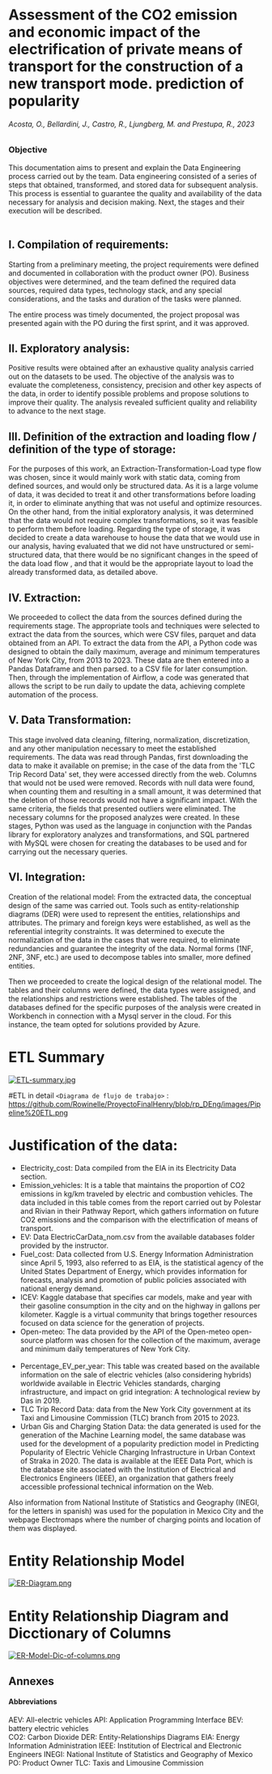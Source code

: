 #  Assessment of the CO2 emission and economic impact of the electrification of private means of transport for the construction of a new transport mode. prediction of popularity 	
###### Acosta, O., Bellardini, J., Castro, R., Ljungberg, M. and Prestupa, R., 2023	 

### Objective
This documentation aims to present and explain the Data Engineering process carried out by the team. Data engineering consisted of a series of steps that obtained, transformed, and stored data for subsequent analysis. This process is essential to guarantee the quality and availability of the data necessary for analysis and decision making. Next, the stages and their execution will be described.<br><br>

## I. Compilation of requirements:
Starting from a preliminary meeting, the project requirements were defined and documented in collaboration with the product owner (PO). Business objectives were determined, and the team defined the required data sources, required data types, technology stack, and any special considerations, and the tasks and duration of the tasks were planned.

The entire process was timely documented, the project proposal was presented again with the PO during the first sprint, and it was approved.<br>

## II. Exploratory analysis:
Positive results were obtained after an exhaustive quality analysis carried out on the datasets to be used. The objective of the analysis was to evaluate the completeness, consistency, precision and other key aspects of the data, in order to identify possible problems and propose solutions to improve their quality. The analysis revealed sufficient quality and reliability to advance to the next stage.<br>


## III. Definition of the extraction and loading flow / definition of the type of storage:
For the purposes of this work, an Extraction-Transformation-Load type flow was chosen, since it would mainly work with static data, coming from defined sources, and would only be structured data. As it is a large volume of data, it was decided to treat it and other transformations before loading it, in order to eliminate anything that was not useful and optimize resources. On the other hand, from the initial exploratory analysis, it was determined that the data would not require complex transformations, so it was feasible to perform them before loading. Regarding the type of storage, it was decided to create a data warehouse to house the data that we would use in our analysis, having evaluated that we did not have unstructured or semi-structured data, that there would be no significant changes in the speed of the data load flow , and that it would be the appropriate layout to load the already transformed data, as detailed above.<br>

## IV. Extraction:
We proceeded to collect the data from the sources defined during the requirements stage. The appropriate tools and techniques were selected to extract the data from the sources, which were CSV files, parquet and data obtained from an API. To extract the data from the API, a Python code was designed to obtain the daily maximum, average and minimum temperatures of New York City, from 2013 to 2023. These data are then entered into a Pandas Dataframe and then parsed. to a CSV file for later consumption. Then, through the implementation of Airflow, a code was generated that allows the script to be run daily to update the data, achieving complete automation of the process.<br>


## V. Data Transformation:
This stage involved data cleaning, filtering, normalization, discretization, and any other manipulation necessary to meet the established requirements. The data was read through Pandas, first downloading the data to make it available on premise; in the case of the data from the 'TLC Trip Record Data' set, they were accessed directly from the web. Columns that would not be used were removed. Records with null data were found, when counting them and resulting in a small amount, it was determined that the deletion of those records would not have a significant impact. With the same criteria, the fields that presented outliers were eliminated. The necessary columns for the proposed analyzes were created.
In these stages, Python was used as the language in conjunction with the Pandas library for exploratory analyzes and transformations, and SQL partnered with MySQL were chosen for creating the databases to be used and for carrying out the necessary queries.<br>

##  VI. Integration:
Creation of the relational model: From the extracted data, the conceptual design of the same was carried out. Tools such as entity-relationship diagrams (DER) were used to represent the entities, relationships and attributes. The primary and foreign keys were established, as well as the referential integrity constraints. It was determined to execute the normalization of the data in the cases that were required, to eliminate redundancies and guarantee the integrity of the data. Normal forms (1NF, 2NF, 3NF, etc.) are used to decompose tables into smaller, more defined entities.<br>
 
Then we proceeded to create the logical design of the relational model. The tables and their columns were defined, the data types were assigned, and the relationships and restrictions were established. The tables of the databases defined for the specific purposes of the analysis were created in Workbench in connection with a Mysql server in the cloud. For this instance, the team opted for solutions provided by Azure.<br>

# ETL Summary 
[![ETL-summary.jpg](https://i.postimg.cc/SK0gqFHm/ETL-summary.jpg)](https://postimg.cc/LJTtB7HW)

#ETL in detail
`<Diagrama de flujo de trabajo>` : <https://github.com/Rowinelle/ProyectoFinalHenry/blob/rp_DEng/images/Pipeline%20ETL.png>

# Justification of the data:

- Electricity_cost: Data compiled from the EIA in its Electricity Data section.
- Emission_vehicles: It is a table that maintains the proportion of CO2 emissions in kg/km traveled by electric and combustion vehicles. The data included in this table comes from the report carried out by Polestar and Rivian in their Pathway Report, which gathers information on future CO2 emissions and the comparison with the electrification of means of transport.
- EV: Data ElectricCarData_nom.csv from the available databases folder provided by the instructor.
- Fuel_cost: Data collected from U.S. Energy Information Administration since April 5, 1993, also referred to as EIA, is the statistical agency of the United States Department of Energy, which provides information for forecasts, analysis and promotion of public policies associated with national energy demand.
- ICEV: Kaggle database that specifies car models, make and year with their gasoline consumption in the city and on the highway in gallons per kilometer. Kaggle is a virtual community that brings together resources focused on data science for the generation of projects.
- Open-meteo: The data provided by the API of the Open-meteo open-source platform was chosen for the collection of the maximum, average and minimum daily temperatures of New York City.<br><br>
- Percentage_EV_per_year: This table was created based on the available information on the sale of electric vehicles (also considering hybrids) worldwide available in Electric Vehicles standards, charging infrastructure, and impact on grid integration: A technological review by Das in 2019.
- TLC Trip Record Data: data from the New York City government at its Taxi and Limousine Commission (TLC) branch from 2015 to 2023.
- Urban Gis and Charging Station Data: the data generated is used for the generation of the Machine Learning model, the same database was used for the development of a popularity prediction model in Predicting Popularity of Electric Vehicle Charging Infrastructure in Urban Context of Straka in 2020. The data is available at the IEEE Data Port, which is the database site associated with the Institution of Electrical and Electronics Engineers (IEEE), an organization that gathers freely accessible professional technical information on the Web.

Also information from National Institute of Statistics and Geography (INEGI, for the letters in spanish) was used for the population in Mexico City and the webpage Electromaps where the number of charging points and location of them was displayed. 



# Entity Relationship Model
[![ER-Diagram.png](https://i.postimg.cc/ZRXqCnc9/ER-Diagram.png)](https://postimg.cc/0Mdv48hx)

# Entity Relationship Diagram and Dicctionary of Columns
[![ER-Model-Dic-of-columns.png](https://i.postimg.cc/xTxZwZ0d/ER-Model-Dic-of-columns.png)](https://postimg.cc/fJd5XBS4)


## Annexes
#### Abbreviations
AEV: All-electric vehicles
API: Application Programming Interface
BEV: battery electric vehicles 	
CO2: Carbon Dioxide
DER: Entity-Relationships Diagrams
EIA: Energy Information Administration
IEEE: Institution of Electrical and Electronic Engineers
INEGI: National Institute of Statistics and Geography of Mexico
PO: Product Owner
TLC: Taxis and Limousine Commission


